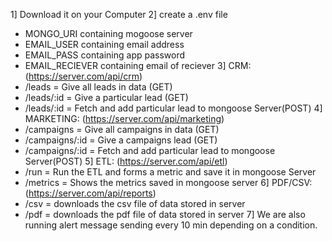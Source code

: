 
1] Download it on your Computer
2] create a .env file
  - MONGO_URI containing mogoose server
  - EMAIL_USER containing email address
  - EMAIL_PASS containing app password
  - EMAIL_RECIEVER containing email of reciever
3] CRM: (https://server.com/api/crm)
  - /leads  =  Give all leads in data (GET)
  - /leads/:id =  Give a particular lead (GET)
  - /leads/:id = Fetch and add particular lead to mongoose Server(POST)
4] MARKETING: (https://server.com/api/marketing)
  - /campaigns  = Give all campaigns in data (GET)
  - /campaigns/:id = Give a campaigns lead (GET)
  - /campaigns/:id = Fetch and add particular lead to mongoose Server(POST)
5] ETL: (https://server.com/api/etl)
  - /run = Run the ETL and forms a metric and save it in mongoose Server
  - /metrics = Shows the metrics saved in mongoose server
6] PDF/CSV: (https://server.com/api/reports)
  - /csv = downloads the csv file of data stored in server
  - /pdf = downloads the pdf file of data stored in server
7] We are also running alert message sending every 10 min depending on a condition.
